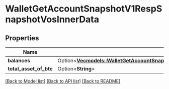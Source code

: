 # WalletGetAccountSnapshotV1RespSnapshotVosInnerData

## Properties

Name | Type | Description | Notes
------------ | ------------- | ------------- | -------------
**balances** | Option<[**Vec<models::WalletGetAccountSnapshotV1RespSnapshotVosInnerDataBalancesInner>**](WalletGetAccountSnapshotV1Resp_snapshotVos_inner_data_balances_inner.md)> |  | [optional]
**total_asset_of_btc** | Option<**String**> |  | [optional]

[[Back to Model list]](../README.md#documentation-for-models) [[Back to API list]](../README.md#documentation-for-api-endpoints) [[Back to README]](../README.md)


